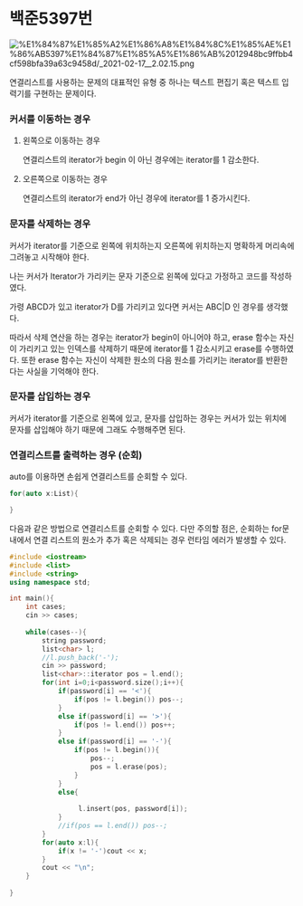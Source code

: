 # 백준5397번

![%E1%84%87%E1%85%A2%E1%86%A8%E1%84%8C%E1%85%AE%E1%86%AB5397%E1%84%87%E1%85%A5%E1%86%AB%2012948bc9ffbb4cf598bfa39a63c9458d/_2021-02-17__2.02.15.png](%E1%84%87%E1%85%A2%E1%86%A8%E1%84%8C%E1%85%AE%E1%86%AB5397%E1%84%87%E1%85%A5%E1%86%AB%2012948bc9ffbb4cf598bfa39a63c9458d/_2021-02-17__2.02.15.png)

연결리스트를 사용하는 문제의 대표적인 유형 중 하나는 텍스트 편집기 혹은 텍스트 입력기를 구현하는 문제이다. 

### 커서를 이동하는 경우

1. 왼쪽으로 이동하는 경우 

    연결리스트의 iterator가 begin 이 아닌 경우에는 iterator를 1 감소한다. 

2. 오른쪽으로 이동하는 경우

    연결리스트의 iterator가 end가 아닌 경우에 iterator를 1 증가시킨다. 

### 문자를 삭제하는 경우

커서가 iterator를 기준으로 왼쪽에 위치하는지 오른쪽에 위치하는지 명확하게 머리속에 그려놓고 시작해야 한다. 

나는 커서가 Iterator가 가리키는 문자 기준으로 왼쪽에 있다고 가정하고 코드를 작성하였다. 

가령 ABCD가 있고 iterator가 D를 가리키고 있다면 커서는 ABC|D 인 경우를 생각했다. 

따라서 삭제 연산을 하는 경우는 iterator가 begin이 아니어야 하고, erase 함수는 자신이 가리키고 있는 인덱스를 삭제하기 때문에 iterator를 1 감소시키고 erase를 수행하였다. 또한 erase 함수는 자신이 삭제한 원소의 다음 원소를 가리키는 iterator를 반환한다는 사실을 기억해야 한다. 

### 문자를 삽입하는 경우

커서가 iterator를 기준으로 왼쪽에 있고, 문자를 삽입하는 경우는 커서가 있는 위치에 문자를 삽입해야 하기 때문에 그래도 수행해주면 된다. 

### 연결리스트를 출력하는 경우 (순회)

auto를 이용하면 손쉽게 연결리스트를 순회할 수 있다. 

```cpp
for(auto x:List){

}

```

다음과 같은 방법으로 연결리스트를 순회할 수 있다. 다만 주의할 점은, 순회하는 for문 내에서 연결 리스트의 원소가 추가 혹은 삭제되는 경우 런타임 에러가 발생할 수 있다. 

```cpp
#include <iostream>
#include <list>
#include <string>
using namespace std;

int main(){
    int cases;
    cin >> cases;
    
    while(cases--){
        string password;
        list<char> l;
        //l.push_back('-');
        cin >> password;
        list<char>::iterator pos = l.end();
        for(int i=0;i<password.size();i++){
            if(password[i] == '<'){
                if(pos != l.begin()) pos--;
            }
            else if(password[i] == '>'){
                if(pos != l.end()) pos++;
            }
            else if(password[i] == '-'){
                if(pos != l.begin()){
                    pos--;
                    pos = l.erase(pos);
                }
            }
            else{
                
                 l.insert(pos, password[i]);
            }
            //if(pos == l.end()) pos--;
        }
        for(auto x:l){
            if(x != '-')cout << x;
        }
        cout << "\n";
    }
   
}
```